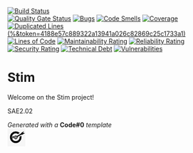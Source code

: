 [![Build Status](https://codefirst.iut.uca.fr/api/badges/jade.van_brabandt/Stim/status.svg&token=4188e57c889322a13941a026c82869c25c1733a1)](https://codefirst.iut.uca.fr/jade.van_brabandt/Stim)  
[![Quality Gate Status](https://codefirst.iut.uca.fr/sonar/api/project_badges/measure?project=Stim&metric=alert_status&token=4188e57c889322a13941a026c82869c25c1733a1)](https://codefirst.iut.uca.fr/sonar/dashboard?id=Stim)
[![Bugs](https://codefirst.iut.uca.fr/sonar/api/project_badges/measure?project=Stim&metric=bugs&token=4188e57c889322a13941a026c82869c25c1733a1)](https://codefirst.iut.uca.fr/sonar/dashboard?id=Stim)
[![Code Smells](https://codefirst.iut.uca.fr/sonar/api/project_badges/measure?project=Stim&metric=code_smells&token=4188e57c889322a13941a026c82869c25c1733a1)](https://codefirst.iut.uca.fr/sonar/dashboard?id=Stim)
[![Coverage](https://codefirst.iut.uca.fr/sonar/api/project_badges/measure?project=Stim&metric=coverage&token=4188e57c889322a13941a026c82869c25c1733a1)](https://codefirst.iut.uca.fr/sonar/dashboard?id=Stim)  
[![Duplicated Lines (%&token=4188e57c889322a13941a026c82869c25c1733a1)](https://codefirst.iut.uca.fr/sonar/api/project_badges/measure?project=Stim&metric=duplicated_lines_density&token=4188e57c889322a13941a026c82869c25c1733a1)](https://codefirst.iut.uca.fr/sonar/dashboard?id=Stim)
[![Lines of Code](https://codefirst.iut.uca.fr/sonar/api/project_badges/measure?project=Stim&metric=ncloc&token=4188e57c889322a13941a026c82869c25c1733a1)](https://codefirst.iut.uca.fr/sonar/dashboard?id=Stim)
[![Maintainability Rating](https://codefirst.iut.uca.fr/sonar/api/project_badges/measure?project=Stim&metric=sqale_rating&token=4188e57c889322a13941a026c82869c25c1733a1)](https://codefirst.iut.uca.fr/sonar/dashboard?id=Stim)
[![Reliability Rating](https://codefirst.iut.uca.fr/sonar/api/project_badges/measure?project=Stim&metric=reliability_rating&token=4188e57c889322a13941a026c82869c25c1733a1)](https://codefirst.iut.uca.fr/sonar/dashboard?id=Stim)  
[![Security Rating](https://codefirst.iut.uca.fr/sonar/api/project_badges/measure?project=Stim&metric=security_rating&token=4188e57c889322a13941a026c82869c25c1733a1)](https://codefirst.iut.uca.fr/sonar/dashboard?id=Stim)
[![Technical Debt](https://codefirst.iut.uca.fr/sonar/api/project_badges/measure?project=Stim&metric=sqale_index&token=4188e57c889322a13941a026c82869c25c1733a1)](https://codefirst.iut.uca.fr/sonar/dashboard?id=Stim)
[![Vulnerabilities](https://codefirst.iut.uca.fr/sonar/api/project_badges/measure?project=Stim&metric=vulnerabilities&token=4188e57c889322a13941a026c82869c25c1733a1)](https://codefirst.iut.uca.fr/sonar/dashboard?id=Stim)  
 
# Stim

Welcome on the Stim project!  

SAE2.02  

_Generated with a_ **Code#0** _template_  
<img src="Documentation/doc_images/CodeFirst.png" height=40/>   